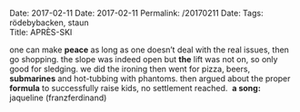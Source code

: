 Date: 2017-02-11
Date: 2017-02-11
Permalink: /20170211
Date: 
Tags: rödebybacken, staun  
Title: APRÈS-SKI  
  
one can make **peace** as long as one doesn’t deal with the real issues, then go shopping. the slope was indeed open but **the** lift was not on, so only good for sledging. we did the ironing then went for pizza, beers, **submarines** and hot-tubbing with phantoms. then argued about the proper **formula** to successfully raise kids, no settlement reached.  
**a song:** jaqueline (franzferdinand)  
